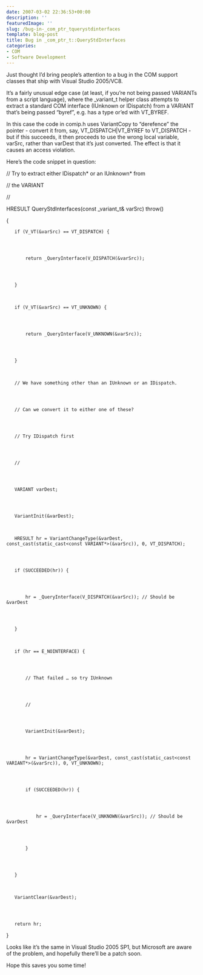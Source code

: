 ```yaml
---
date: 2007-03-02 22:36:53+00:00
description: ''
featuredImage: ''
slug: /bug-in-_com_ptr_tquerystdinterfaces
template: blog-post
title: Bug in _com_ptr_t::QueryStdInterfaces
categories:
- COM
- Software Development
---
```


Just thought I’d bring people’s attention to a bug in the COM support classes that ship with Visual Studio 2005/VC8.


It’s a fairly unusual edge case (at least, if you’re not being passed VARIANTs from a script language), where the _variant_t helper class attempts to extract a standard COM interface (IUnknown or IDispatch) from a VARIANT that’s being passed “byref”, e.g. has a type or’ed with VT_BYREF.

In this case the code in comip.h uses VariantCopy to “derefence” the pointer - convert it from, say, VT_DISPATCH|VT_BYREF to VT_DISPATCH - but if this succeeds, it then proceeds to use the wrong local variable, varSrc, rather than varDest that it’s just converted. The effect is that it causes an access violation.

Here’s the code snippet in question:







   // Try to extract either IDispatch* or an IUnknown* from




   // the VARIANT




   //




   HRESULT QueryStdInterfaces(const _variant_t& varSrc) throw()




   {




       if (V_VT(&varSrc) == VT_DISPATCH) {




           return _QueryInterface(V_DISPATCH(&varSrc));




       }




 




       if (V_VT(&varSrc) == VT_UNKNOWN) {




           return _QueryInterface(V_UNKNOWN(&varSrc));




       }




 




       // We have something other than an IUnknown or an IDispatch.




       // Can we convert it to either one of these?




       // Try IDispatch first




       //




       VARIANT varDest;




       VariantInit(&varDest);




 




       HRESULT hr = VariantChangeType(&varDest, const_cast(static_cast<const VARIANT*>(&varSrc)), 0, VT_DISPATCH);




       if (SUCCEEDED(hr)) {




           hr = _QueryInterface(V_DISPATCH(&varSrc)); // Should be &varDest




       }




 




       if (hr == E_NOINTERFACE) {




           // That failed … so try IUnknown




           //




           VariantInit(&varDest);




           hr = VariantChangeType(&varDest, const_cast(static_cast<const VARIANT*>(&varSrc)), 0, VT_UNKNOWN);




           if (SUCCEEDED(hr)) {




               hr = _QueryInterface(V_UNKNOWN(&varSrc)); // Should be &varDest




           }




       }




 




       VariantClear(&varDest);




       return hr;




   }




Looks like it’s the same in Visual Studio 2005 SP1, but Microsoft are aware of the problem, and hopefully there’ll be a patch soon.

Hope this saves you some time!
